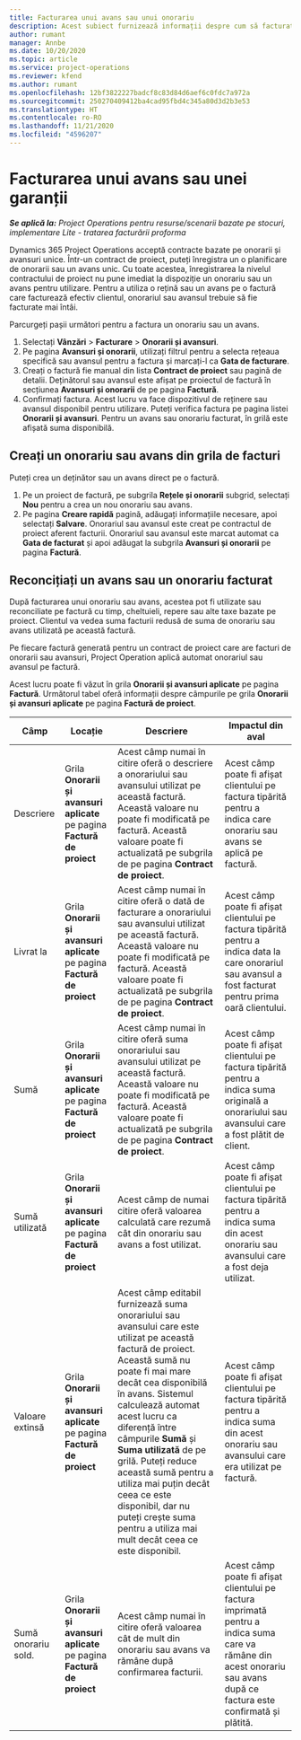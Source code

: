 ```yaml
---
title: Facturarea unui avans sau unui onorariu
description: Acest subiect furnizează informații despre cum să facturați un onorariu sau un avans în Project Operations.
author: rumant
manager: Annbe
ms.date: 10/20/2020
ms.topic: article
ms.service: project-operations
ms.reviewer: kfend
ms.author: rumant
ms.openlocfilehash: 12bf3822227badcf8c83d84d6aef6c0fdc7a972a
ms.sourcegitcommit: 250270409412ba4cad95fbd4c345a80d3d2b3e53
ms.translationtype: HT
ms.contentlocale: ro-RO
ms.lasthandoff: 11/21/2020
ms.locfileid: "4596207"
---
```

# <a name="invoice-a-retainer-or-an-advance"></a>Facturarea unui avans sau unei garanții

_**Se aplică la:** Project Operations pentru resurse/scenarii bazate pe stocuri, implementare Lite - tratarea facturării proforma_

Dynamics 365 Project Operations acceptă contracte bazate pe onorarii și avansuri unice. Într-un contract de proiect, puteți înregistra un o planificare de onorarii sau un avans unic. Cu toate acestea, înregistrarea la nivelul contractului de proiect nu pune imediat la dispoziție un onorariu sau un avans pentru utilizare. Pentru a utiliza o rețină sau un avans pe o factură care facturează efectiv clientul, onorariul sau avansul trebuie să fie facturate mai întâi.

Parcurgeți pașii următori pentru a factura un onorariu sau un avans.

1. Selectați **Vânzări** > **Facturare** > **Onorarii și avansuri**. 
2. Pe pagina **Avansuri și onorarii**, utilizați filtrul pentru a selecta rețeaua specifică sau avansul pentru a factura și marcați-l ca **Gata de facturare**.
3. Creați o factură fie manual din lista **Contract de proiect** sau pagină de detalii. Deținătorul sau avansul este afișat pe proiectul de factură în secțiunea **Avansuri și onorarii** de pe pagina **Factură**.
4. Confirmați factura. Acest lucru va face dispozitivul de reținere sau avansul disponibil pentru utilizare. Puteți verifica factura pe pagina listei **Onorarii și avansuri**. Pentru un avans sau onorariu facturat, în grilă este afișată suma disponibilă.

## <a name="create-a-retainer-or-advance-from-the-invoice-grid"></a>Creați un onorariu sau avans din grila de facturi

Puteți crea un deținător sau un avans direct pe o factură.

1. Pe un proiect de factură, pe subgrila **Rețele și onorarii** subgrid, selectați **Nou** pentru a crea un nou onorariu sau avans. 
2. Pe pagina **Creare rapidă** pagină, adăugați informațiile necesare, apoi selectați **Salvare**. Onorariul sau avansul este creat pe contractul de proiect aferent facturii. Onorariul sau avansul este marcat automat ca **Gata de facturat** și apoi adăugat la subgrila **Avansuri și onorarii** pe pagina **Factură**.

## <a name="reconcile-an-invoiced-retainer-or-advance"></a>Reconcițiați un avans sau un onorariu facturat

După facturarea unui onorariu sau avans, acestea pot fi utilizate sau reconciliate pe factură cu timp, cheltuieli, repere sau alte taxe bazate pe proiect. Clientul va vedea suma facturii redusă de suma de onorariu sau avans utilizată pe această factură.

Pe fiecare factură generată pentru un contract de proiect care are facturi de onorarii sau avansuri, Project Operation aplică automat onorariul sau avansul pe factură.

Acest lucru poate fi văzut în grila **Onorarii și avansuri aplicate** pe pagina **Factură**. Următorul tabel oferă informații despre câmpurile pe grila **Onorarii și avansuri aplicate** pe pagina **Factură de proiect**.

| Câmp | Locație | Descriere | Impactul din aval |
| --- | --- | --- | --- |
| Descriere | Grila **Onorarii și avansuri aplicate** pe pagina **Factură de proiect** |Acest câmp numai în citire oferă o descriere a onorariului sau avansului utilizat pe această factură. Această valoare nu poate fi modificată pe factură. Această valoare poate fi actualizată pe subgrila de pe pagina **Contract de proiect**. | Acest câmp poate fi afișat clientului pe factura tipărită pentru a indica care onorariu sau avans se aplică pe factură. |
| Livrat la | Grila **Onorarii și avansuri aplicate** pe pagina **Factură de proiect**  | Acest câmp numai în citire oferă o dată de facturare a onorariului sau avansului utilizat pe această factură. Această valoare nu poate fi modificată pe factură. Această valoare poate fi actualizată pe subgrila de pe pagina **Contract de proiect**. | Acest câmp poate fi afișat clientului pe factura tipărită pentru a indica data la care onorariul sau avansul a fost facturat pentru prima oară clientului. |
| Sumă | Grila **Onorarii și avansuri aplicate** pe pagina **Factură de proiect**  | Acest câmp numai în citire oferă suma onorariului sau avansului utilizat pe această factură. Această valoare nu poate fi modificată pe factură. Această valoare poate fi actualizată pe subgrila de pe pagina **Contract de proiect**. | Acest câmp poate fi afișat clientului pe factura tipărită pentru a indica suma originală a onorariului sau avansului care a fost plătit de client. |
| Sumă utilizată | Grila **Onorarii și avansuri aplicate** pe pagina **Factură de proiect**  | Acest câmp de numai citire oferă valoarea calculată care rezumă cât din onorariu sau avans a fost utilizat. | Acest câmp poate fi afișat clientului pe factura tipărită pentru a indica suma din acest onorariu sau avansului care a fost deja utilizat. |
| Valoare extinsă | Grila **Onorarii și avansuri aplicate** pe pagina **Factură de proiect**  | Acest câmp editabil furnizează suma onorariului sau avansului care este utilizat pe această factură de proiect. Această sumă nu poate fi mai mare decât cea disponibilă în avans. Sistemul calculează automat acest lucru ca diferență între câmpurile **Sumă** și **Suma utilizată** de pe grilă. Puteți reduce această sumă pentru a utiliza mai puțin decât ceea ce este disponibil, dar nu puteți crește suma pentru a utiliza mai mult decât ceea ce este disponibil. | Acest câmp poate fi afișat clientului pe factura tipărită pentru a indica suma din acest onorariu sau avansului care era utilizat pe factură. |
| Sumă onorariu sold. | Grila **Onorarii și avansuri aplicate** pe pagina **Factură de proiect**  | Acest câmp numai în citire oferă valoarea cât de mult din onorariu sau avans va rămâne după confirmarea facturii. | Acest câmp poate fi afișat clientului pe factura imprimată pentru a indica suma care va rămâne din acest onorariu sau avans după ce factura este confirmată și plătită. |
